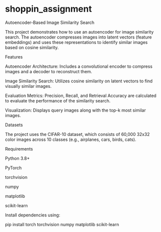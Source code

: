 # shoppin_assignment
Autoencoder-Based Image Similarity Search

This project demonstrates how to use an autoencoder for image similarity search. The autoencoder compresses images into latent vectors (feature embeddings) and uses these representations to identify similar images based on cosine similarity.

Features

Autoencoder Architecture: Includes a convolutional encoder to compress images and a decoder to reconstruct them.

Image Similarity Search: Utilizes cosine similarity on latent vectors to find visually similar images.

Evaluation Metrics: Precision, Recall, and Retrieval Accuracy are calculated to evaluate the performance of the similarity search.

Visualization: Displays query images along with the top-k most similar images.

Datasets

The project uses the CIFAR-10 dataset, which consists of 60,000 32x32 color images across 10 classes (e.g., airplanes, cars, birds, cats).

Requirements

Python 3.8+

PyTorch

torchvision

numpy

matplotlib

scikit-learn

Install dependencies using:

pip install torch torchvision numpy matplotlib scikit-learn


